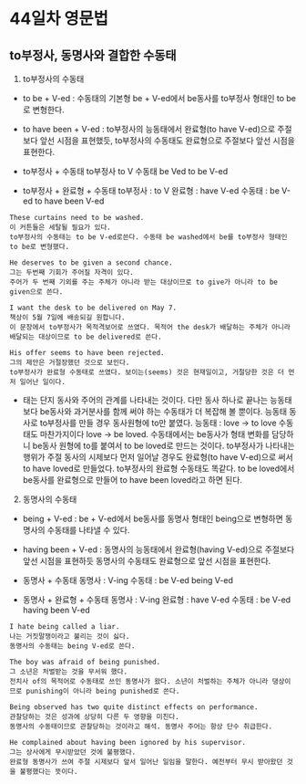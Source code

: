 # 44일차 영문법

## to부정사, 동명사와 결합한 수동태

1. to부정사의 수동태

-   to be + V-ed : 수동태의 기본형 be + V-ed에서 be동사를 to부정사 형태인 to be로 변형한다.
-   to have been + V-ed : to부정사의 능동태에서 완료형(to have V-ed)으로 주절보다 앞선 시점을 표현했듯,
    to부정사의 수동태도 완료형으로 주절보다 앞선 시점을 표현한다.

-   to부정사 + 수동태
    to부정사 to V
    수동태 be Ved
    to be V-ed

-   to부정사 + 완료형 + 수동태
    to부정사 : to V
    완료형 : have V-ed
    수동태 : be V-ed
    to have been V-ed

```
These curtains need to be washed.
이 커튼들은 세탈될 필요가 있다.
to부정사의 수동태는 to be V-ed로쓴다. 수동태 be washed에서 be를 to부정사 형태인 to be로 변형했다.

He deserves to be given a second chance.
그는 두번째 기회가 주어질 자격이 있다.
주어가 두 번째 기외를 주는 주체가 아니라 받는 대상이므로 to give가 아니라 to be given으로 쓴다.

I want the desk to be delivered on May 7.
책상이 5월 7일에 배송되길 원합니다.
이 문장에서 to부정사가 목적격보어로 쓰였다. 목적어 the desk가 배달하는 주체가 아니라 배달되는 대상이므로 to be delivered로 쓴다.

His offer seems to have been rejected.
그의 제안은 거절장했던 것으로 보인다.
to부정사가 완료형 수동태로 쓰였다. 보이는(seems) 것은 현재일이고, 거절당한 것은 더 먼저 일어난 일이다.
```

-   태는 단지 동사와 주어의 관계를 나타내는 것이다. 다만 동사 하나로 끝나는 능동태보다 be동사와 과거분사를 함께 써야 하는 수동태가 더 복잡해 볼 뿐이다.
    능동태 동사로 to부정사를 만들 경우 동사원형에 to만 붙였다. 능동태 : love -> to love
    수동태도 마찬가지이다 love -> be loved. 수동태에서는 be동사가 형태 변화를 담당하니 be동사 원형에 to를 붙여서 to be loved로 만드는 것이다.
    to부정사가 나타내는 행위가 주절 동사의 시제보다 먼저 일어날 경우도 완료형(to have V-ed)으로 써서 to have loved로 만들었다.
    to부정사의 완료형 수동태도 똑같다. to be loved에서 be동사를 완료형으로 만들어 to have been loved라고 하면 된다.

2. 동명사의 수동태

-   being + V-ed : be + V-ed에서 be동사를 동명사 형태인 being으로 변형하면 동명사의 수동태를 나타낼 수 있다.
-   having been + V-ed : 동명사의 능동태에서 완료형(having V-ed)으로 주절보다 앞선 시점을 표현하듯 동명사의 수동태도 완료형으로 앞선 시점을 표현한다.

-   동명사 + 수동태
    동명사 : V-ing
    수동태 : be V-ed
    being V-ed

-   동명사 + 완료형 + 수동태
    동명사 : V-ing
    완료형 : have V-ed
    수동태 : be V-ed
    having been V-ed

```
I hate being called a liar.
나는 거짓말쟁이라고 불리는 것이 싫다.
동명사의 수동태는 being V-ed로 쓴다.

The boy was afraid of being punished.
그 소년은 처벌받는 것을 무서워 했다.
전치사 of의 목적어로 수동태로 쓰인 동명사가 왔다. 소년이 처벌하는 주체가 아니라 댕상이므로 punishing이 아니라 being punished로 쓴다.

Being observed has two quite distinct effects on performance.
관찰당하는 것은 성과에 상당히 다른 두 영향을 미친다.
동명사의 수동태이므로 관찰당하는 것이라고 해석. 동명사 주어는 항상 단수 취급한다.

He complained about having been ignored by his supervisor.
그는 상사에게 무시받았던 것에 불평했다.
완료형 동명사가 쓰여 주절 시제보다 앞서 일어난 일임을 말한다. 예전부터 무시 받아왔던 것을 불평했다는 뜻이다.
```
